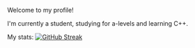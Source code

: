 Welcome to my profile!

I'm currently a student, studying for a-levels and learning C++.

My stats:
[![GitHub Streak](https://streak-stats.demolab.com/?user=Filip-Ignaciuk)](https://git.io/streak-stats)
